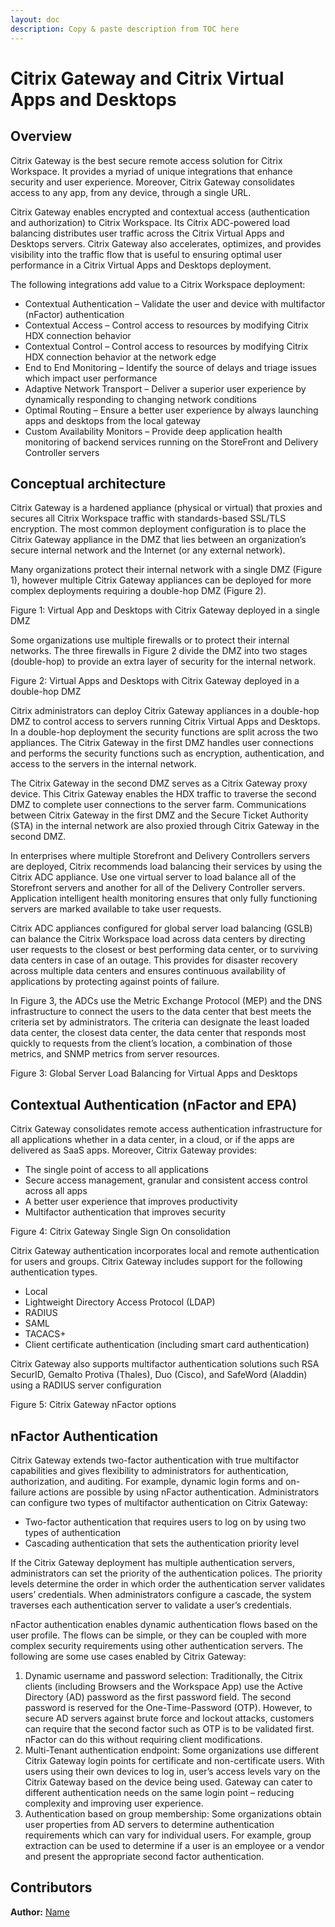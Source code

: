 ```yaml
---
layout: doc
description: Copy & paste description from TOC here
---
```

# Citrix Gateway and Citrix Virtual Apps and Desktops

## Overview

Citrix Gateway is the best secure remote access solution for Citrix Workspace. It provides a myriad of unique integrations that enhance security and user experience. Moreover, Citrix Gateway consolidates access to any app, from any device, through a single URL.

Citrix Gateway enables encrypted and contextual access (authentication and authorization) to Citrix Workspace. Its Citrix ADC-powered load balancing distributes user traffic across the Citrix Virtual Apps and Desktops servers. Citrix Gateway also accelerates, optimizes, and provides visibility into the traffic flow that is useful to ensuring optimal user performance in a Citrix Virtual Apps and Desktops deployment.

The following integrations add value to a Citrix Workspace deployment:

* Contextual Authentication – Validate the user and device with multifactor (nFactor) authentication
* Contextual Access – Control access to resources by modifying Citrix HDX connection behavior
* Contextual Control – Control access to resources by modifying Citrix HDX connection behavior at the network edge
* End to End Monitoring – Identify the source of delays and triage issues which impact user performance
* Adaptive Network Transport – Deliver a superior user experience by dynamically responding to changing network conditions
* Optimal Routing – Ensure a better user experience by always launching apps and desktops from the local gateway
* Custom Availability Monitors – Provide deep application health monitoring of backend services running on the StoreFront and Delivery Controller servers

## Conceptual architecture

Citrix Gateway is a hardened appliance (physical or virtual) that proxies and secures all Citrix Workspace traffic with standards-based SSL/TLS encryption. The most common deployment configuration is to place the Citrix Gateway appliance in the DMZ that lies between an organization’s secure internal network and the Internet (or any external network).

Many organizations protect their internal network with a single DMZ (Figure 1), however multiple Citrix Gateway appliances can be deployed for more complex deployments requiring a double-hop DMZ (Figure 2).

Figure 1: Virtual App and Desktops with Citrix Gateway deployed in a single DMZ

Some organizations use multiple firewalls or to protect their internal networks. The three firewalls in Figure 2 divide the DMZ into two stages (double-hop) to provide an extra layer of security for the internal network.

Figure 2: Virtual Apps and Desktops with Citrix Gateway deployed in a double-hop DMZ

Citrix administrators can deploy Citrix Gateway appliances in a double-hop DMZ to control access to servers running Citrix Virtual Apps and Desktops. In a double-hop deployment the security functions are split across the two appliances.
The Citrix Gateway in the first DMZ handles user connections and performs the security functions such as encryption, authentication, and access to the servers in the internal network.

The Citrix Gateway in the second DMZ serves as a Citrix Gateway proxy device. This Citrix Gateway enables the HDX traffic to traverse the second DMZ to complete user connections to the server farm. Communications between Citrix Gateway in the first DMZ and the Secure Ticket Authority (STA) in the internal network are also proxied through Citrix Gateway in the second DMZ.

In enterprises where multiple Storefront and Delivery Controllers servers are deployed, Citrix recommends load balancing their services by using the Citrix ADC appliance. Use one virtual server to load balance all of the Storefront servers and another for all of the Delivery Controller servers. Application intelligent health monitoring ensures that only fully functioning servers are marked available to take user requests.

Citrix ADC appliances configured for global server load balancing (GSLB) can balance the Citrix Workspace load across data centers by directing user requests to the closest or best performing data center, or to surviving data centers in case of an outage. This provides for disaster recovery across multiple data centers and ensures continuous availability of applications by protecting against points of failure.

In Figure 3, the ADCs use the Metric Exchange Protocol (MEP) and the DNS infrastructure to connect the users to the data center that best meets the criteria set by administrators. The criteria can designate the least loaded data center, the closest data center, the data center that responds most quickly to requests from the client’s location, a combination of those metrics, and SNMP metrics from server resources.

Figure 3: Global Server Load Balancing for Virtual Apps and Desktops

## Contextual Authentication (nFactor and EPA)

Citrix Gateway consolidates remote access authentication infrastructure for all applications whether in a data center, in a cloud, or if the apps are delivered as SaaS apps. Moreover, Citrix Gateway provides:

* The single point of access to all applications
* Secure access management, granular and consistent access control across all apps
* A better user experience that improves productivity
* Multifactor authentication that improves security

Figure 4: Citrix Gateway Single Sign On consolidation

Citrix Gateway authentication incorporates local and remote authentication for users and groups. Citrix Gateway includes support for the following authentication types.

* Local
* Lightweight Directory Access Protocol (LDAP)
* RADIUS
* SAML
* TACACS+
* Client certificate authentication (including smart card authentication)

Citrix Gateway also supports multifactor authentication solutions such RSA SecurID, Gemalto Protiva (Thales), Duo (Cisco), and SafeWord (Aladdin) using a RADIUS server configuration

Figure 5: Citrix Gateway nFactor options

## nFactor Authentication

Citrix Gateway extends two-factor authentication with true multifactor capabilities and gives flexibility to administrators for authentication, authorization, and auditing. For example, dynamic login forms and on-failure actions are possible by using nFactor authentication.
Administrators can configure two types of multifactor authentication on Citrix Gateway:

* Two-factor authentication that requires users to log on by using two types of authentication
* Cascading authentication that sets the authentication priority level

If the Citrix Gateway deployment has multiple authentication servers, administrators can set the priority of the authentication polices. The priority levels determine the order in which order the authentication server validates users’ credentials. When administrators configure a cascade, the system traverses each authentication server to validate a user’s credentials.

nFactor authentication enables dynamic authentication flows based on the user profile. The flows can be simple, or they can be coupled with more complex security requirements using other authentication servers. The following are some use cases enabled by Citrix Gateway:

1. Dynamic username and password selection: Traditionally, the Citrix clients (including Browsers and the Workspace App) use the Active Directory (AD) password as the first password field. The second password is reserved for the One-Time-Password (OTP). However, to secure AD servers against brute force and lockout attacks, customers can require that the second factor such as OTP is to be validated first. nFactor can do this without requiring client modifications.
2. Multi-Tenant authentication endpoint: Some organizations use different Citrix Gateway login points for certificate and non-certificate users. With users using their own devices to log in, user’s access levels vary on the Citrix Gateway based on the device being used. Gateway can cater to different authentication needs on the same login point – reducing complexity and improving user experience.
3. Authentication based on group membership: Some organizations obtain user properties from AD servers to determine authentication requirements which can vary for individual users. For example, group extraction can be used to determine if a user is an employee or a vendor and present the appropriate second factor authentication.



## Contributors

**Author:** [Name](URL)

